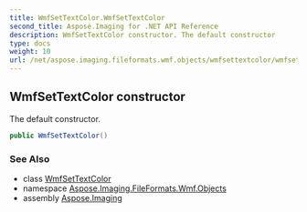 ```yaml
---
title: WmfSetTextColor.WmfSetTextColor
second_title: Aspose.Imaging for .NET API Reference
description: WmfSetTextColor constructor. The default constructor
type: docs
weight: 10
url: /net/aspose.imaging.fileformats.wmf.objects/wmfsettextcolor/wmfsettextcolor/
---
```

## WmfSetTextColor constructor

The default constructor.

```csharp
public WmfSetTextColor()
```

### See Also

* class [WmfSetTextColor](../)
* namespace [Aspose.Imaging.FileFormats.Wmf.Objects](../../wmfsettextcolor/)
* assembly [Aspose.Imaging](../../../)



